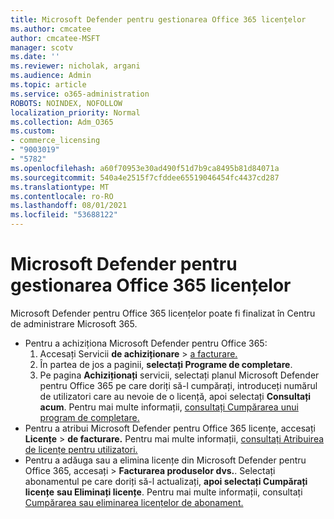 ```yaml
---
title: Microsoft Defender pentru gestionarea Office 365 licențelor
ms.author: cmcatee
author: cmcatee-MSFT
manager: scotv
ms.date: ''
ms.reviewer: nicholak, argani
ms.audience: Admin
ms.topic: article
ms.service: o365-administration
ROBOTS: NOINDEX, NOFOLLOW
localization_priority: Normal
ms.collection: Adm_O365
ms.custom:
- commerce_licensing
- "9003019"
- "5782"
ms.openlocfilehash: a60f70953e30ad490f51d7b9ca8495b81d84071a
ms.sourcegitcommit: 540a4e2515f7cfddee65519046454fc4437cd287
ms.translationtype: MT
ms.contentlocale: ro-RO
ms.lasthandoff: 08/01/2021
ms.locfileid: "53688122"
---
```

# <a name="microsoft-defender-for-office-365-license-management"></a>Microsoft Defender pentru gestionarea Office 365 licențelor

Microsoft Defender pentru Office 365 licențelor poate fi finalizat în Centru de administrare Microsoft 365.

- Pentru a achiziționa Microsoft Defender pentru Office 365:
    1. Accesați Servicii **de achiziționare**  >  [a facturare.](https://go.microsoft.com/fwlink/p/?linkid=868433)
    2. În partea de jos a paginii, **selectați Programe de completare**.
    3. Pe pagina **Achiziționați** servicii, selectați planul Microsoft Defender pentru Office 365 pe care doriți să-l cumpărați, introduceți numărul de utilizatori care au nevoie de o licență, apoi selectați **Consultați acum**. Pentru mai multe informații, [consultați Cumpărarea unui program de completare.](/microsoft-365/commerce/buy-or-edit-an-add-on)
- Pentru a atribui Microsoft Defender pentru Office 365 licențe, accesați **Licențe**  >  **de facturare.** Pentru mai multe informații, [consultați Atribuirea de licențe pentru utilizatori.](/microsoft-365/admin/manage/assign-licenses-to-users)
- Pentru a adăuga sau a elimina licențe din Microsoft Defender pentru Office 365, accesați  >  **Facturarea produselor dvs.**. Selectați abonamentul pe care doriți să-l actualizați, **apoi selectați Cumpărați licențe** **sau Eliminați licențe**. Pentru mai multe informații, consultați [Cumpărarea sau eliminarea licențelor de abonament.](/microsoft-365/commerce/licenses/buy-licenses)